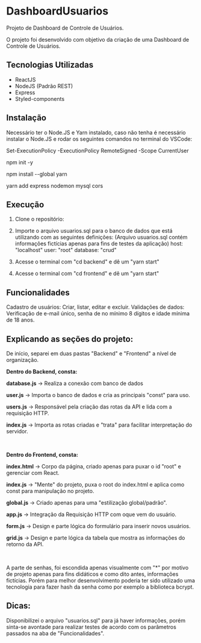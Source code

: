 # DashboardUsuarios
Projeto de Dashboard de Controle de Usuários.

O projeto foi desenvolvido com objetivo da criação de uma Dashboard de Controle de Usuários.

## Tecnologias Utilizadas

- ReactJS
- NodeJS (Padrão REST)
- Express
- Styled-components 

## Instalação

Necessário ter o Node.JS e Yarn instalado, caso não tenha é necessário instalar o Node.JS e rodar os seguintes comandos no terminal do VSCode: 

Set-ExecutionPolicy -ExecutionPolicy RemoteSigned -Scope CurrentUser

npm init -y

npm install --global yarn

yarn add express nodemon mysql cors

## Execução

1. Clone o repositório:

2. Importe o arquivo usuarios.sql para o banco de dados que está utilizando com as seguintes definições:
(Arquivo usuarios.sql contém informações fictícias apenas para fins de testes da aplicação)
	host: "localhost"
	user: "root"
	database: "crud"

3. Acesse o terminal com "cd backend" e dê um "yarn start"
4. Acesse o terminal com "cd frontend" e dê um "yarn start"

## Funcionalidades

Cadastro de usuários: Criar, listar, editar e excluir.
Validações de dados: Verificação de e-mail único, senha de no mínimo 8 dígitos e idade mínima de 18 anos.

## Explicando as seções do projeto:

De início, separei em duas pastas "Backend" e "Frontend" a nível de organização. 

**Dentro do Backend, consta:**

__database.js__ -> Realiza a conexão com banco de dados

__user.js__ -> Importa o banco de dados e cria as principais "const" para uso. 

__users.js__ -> Responsável pela criação das rotas da API e lida com a requisição HTTP.

__index.js__ -> Importa as rotas criadas e "trata" para facilitar interpretação do servidor.

<br>

**Dentro do Frontend, consta:**

__index.html__ -> Corpo da página, criado apenas para puxar o id "root" e gerenciar com React.

__index.js__ -> "Mente" do projeto, puxa o root do index.html e aplica como const para manipulação no projeto.

__global.js__ -> Criado apenas para uma "estilização global/padrão".

__app.js__ -> Integração da Requisição HTTP com oque vem do usuário.

__form.js__ -> Design e parte lógica do formulário para inserir novos usuários. 

__grid.js__ -> Design e parte lógica da tabela que mostra as informações do retorno da API. 

<br>

A parte de senhas, foi escondida apenas visualmente com "*" por motivo de projeto apenas para fins didáticos e como dito antes, informações fictícias. Porém para melhor desenvolvimento poderia ter sido utilizado uma tecnologia para fazer hash da senha como por exemplo a biblioteca bcrypt.

## Dicas:

Disponibilizei o arquivo "usuarios.sql" para já haver informações, porém sinta-se avontade para realizar testes de acordo com os parâmetros passados na aba de "Funcionalidades".
